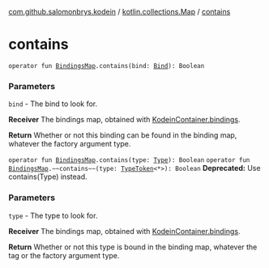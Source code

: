 [com.github.salomonbrys.kodein](../index.md) / [kotlin.collections.Map](index.md) / [contains](.)

# contains

`operator fun `[`BindingsMap`](../-bindings-map.md)`.contains(bind: `[`Bind`](../-kodein/-bind/index.md)`): Boolean`

### Parameters

`bind` - The bind to look for.

**Receiver**
The bindings map, obtained with [KodeinContainer.bindings](../-kodein-container/bindings.md).

**Return**
Whether or not this binding can be found in the binding map, whatever the factory argument type.

`operator fun `[`BindingsMap`](../-bindings-map.md)`.contains(type: `[`Type`](http://docs.oracle.com/javase/6/docs/api/java/lang/reflect/Type.html)`): Boolean`
`operator fun `[`BindingsMap`](../-bindings-map.md)`.~~contains~~(type: `[`TypeToken`](../-type-token/index.md)`<*>): Boolean`
**Deprecated:** Use contains(Type) instead.

### Parameters

`type` - The type to look for.

**Receiver**
The bindings map, obtained with [KodeinContainer.bindings](../-kodein-container/bindings.md).

**Return**
Whether or not this type is bound in the binding map, whatever the tag or the factory argument type.

